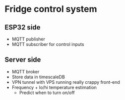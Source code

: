 # Fridge control system
## ESP32 side
- MQTT publisher
- MQTT subscriber for control inputs

## Server side
- MQTT broker
- Store data in timescaleDB
- VPN tunnel with VPS running really crappy front-end
- Frequency + lo/hi temperature estimation
    - Predict when to turn on/off
